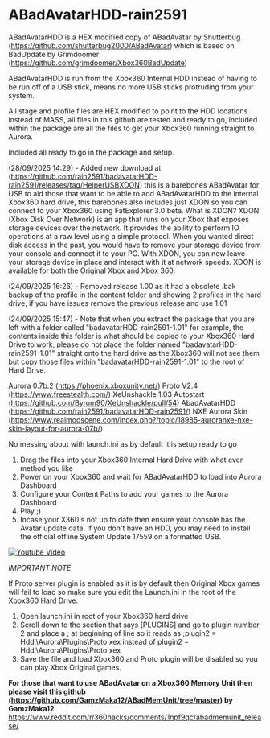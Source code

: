# ABadAvatarHDD-rain2591

ABadAvatarHDD is a HEX modified copy of ABadAvatar by Shutterbug (https://github.com/shutterbug2000/ABadAvatar) which is based on BadUpdate by Grimdoomer (https://github.com/grimdoomer/Xbox360BadUpdate)

ABadAvatarHDD is run from the Xbox360 Internal HDD instead of having to be run off of a USB stick, means no more USB sticks protruding from your system.

All stage and profile files are HEX modified to point to the HDD locations instead of MASS, all files in this github are tested and ready to go, included within the package are all the files to get your Xbox360 running straight to Aurora.

Included all ready to go in the package and setup.

(28/09/2025 14:29) - Added new download at (https://github.com/rain2591/badavatarHDD-rain2591/releases/tag/HelperUSBXDON) this is a barebones ABadAvatar for USB to aid those that want to be able to add ABadAvatarHDD to the internal Xbox360 hard drive, this barebones also includes just XDON so you can connect to your Xbox360 using FatExplorer 3.0 beta. What is XDON?
XDON (Xbox Disk Over Network) is an app that runs on your Xbox that exposes storage devices over the network. It provides the ability to perform IO operations at a raw level using a simple protocol.
When you wanted direct disk access in the past, you would have to remove your storage device from your console and connect it to your PC. With XDON, you can now leave your storage device in place and interact with it at network speeds.
XDON is available for both the Original Xbox and Xbox 360.

(24/09/2025 16:26) - Removed release 1.00 as it had a obsolete .bak backup of the profile in the content folder and showing 2 profiles in the hard drive, if you have issues remove the previous release and use 1.01

(24/09/2025 15:47) - Note that when you extract the package that you are left with a folder called "badavatarHDD-rain2591-1.01" for example, the contents inside this folder is what should be copied to your Xbox360 Hard Drive to work, please do not place the folder named "badavatarHDD-rain2591-1.01" straight onto the hard drive as the Xbox360 will not see them but copy those files within "badavatarHDD-rain2591-1.01" to the root of Hard Drive.

Aurora 0.7b.2 (https://phoenix.xboxunity.net/)
Proto V2.4 (https://www.freestealth.com/)
XeUnshackle 1.03 Autostart (https://github.com/Byrom90/XeUnshackle/pull/54)
AbadAvatarHDD (https://github.com/rain2591/badavatarHDD-rain2591/)
NXE Aurora Skin (https://www.realmodscene.com/index.php?/topic/18985-auroranxe-nxe-skin-layout-for-aurora-07b/)

No messing about with launch.ini as by default it is setup ready to go

1) Drag the files into your Xbox360 Internal Hard Drive with what ever method you like
2) Power on your Xbox360 and wait for ABadAvatarHDD to load into Aurora Dashboard
3) Configure your Content Paths to add your games to the Aurora Dashboard
4) Play ;)
5) Incase your X360 s not up to date then ensure your console has the Avatar update data. If you don't have an HDD, you may need to install the official offline System Update 17559 on a formatted USB.

[![Youtube Video](https://github.com/user-attachments/assets/c1e328be-e051-4556-9050-158f8b8ee22e)](https://youtu.be/VQzQrcLVrrg?si=2DDO9qto4DMRz9Bs)
<!-- Generated by https://t.cuts.so/github/video -->


*IMPORTANT NOTE*

If Proto server plugin is enabled as it is by default then Original Xbox games will fail to load so make sure you edit the Launch.ini in the root of the Xbox360 Hard Drive.

1) Open launch.ini in root of your Xbox360 hard drive
2) Scroll down to the section that says [PLUGINS] and go to plugin number 2 and place a ; at beginning of line so it reads as ;plugin2 = Hdd:\Aurora\Plugins\Proto.xex instead of plugin2 = Hdd:\Aurora\Plugins\Proto.xex
3) Save the file and load Xbox360 and Proto plugin will be disabled so you can play Xbox Original games.

****For those that want to use ABadAvatar on a Xbox360 Memory Unit then please visit this github (https://github.com/GamzMaka12/ABadMemUnit/tree/master) by GamzMaka12**** 
https://www.reddit.com/r/360hacks/comments/1npf9qc/abadmemunit_release/
